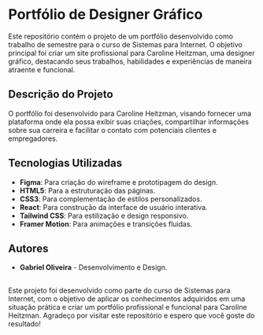 # Portfólio de Designer Gráfico

Este repositório contém o projeto de um portfólio desenvolvido como trabalho de semestre para o curso de Sistemas para Internet. O objetivo principal foi criar um site profissional para Caroline Heitzman, uma designer gráfico, destacando seus trabalhos, habilidades e experiências de maneira atraente e funcional.

## Descrição do Projeto

O portfólio foi desenvolvido para Caroline Heitzman, visando fornecer uma plataforma onde ela possa exibir suas criações, compartilhar informações sobre sua carreira e facilitar o contato com potenciais clientes e empregadores.

## Tecnologias Utilizadas

- **Figma**: Para criação do wireframe e prototipagem do design.
- **HTML5**: Para a estruturação das páginas.
- **CSS3**: Para complementação de estilos personalizados.
- **React**: Para construção da interface de usuário interativa.
- **Tailwind CSS**: Para estilização e design responsivo.
- **Framer Motion**: Para animações e transições fluidas.

## Autores

- **Gabriel Oliveira** - Desenvolvimento e Design.

##



Este projeto foi desenvolvido como parte do curso de Sistemas para Internet, com o objetivo de aplicar os conhecimentos adquiridos em uma situação prática e criar um portfólio profissional e funcional para Caroline Heitzman. Agradeço por visitar este repositório e espero que você goste do resultado!



##
